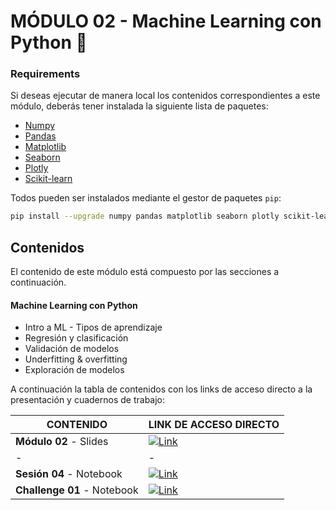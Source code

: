 # MÓDULO 02 - Machine Learning con Python 🤖

### Requirements

Si deseas ejecutar de manera local los contenidos correspondientes a este módulo, deberás tener instalada la siguiente lista de paquetes:

- [Numpy](https://numpy.org/)
- [Pandas](https://pandas.pydata.org/)
- [Matplotlib](https://matplotlib.org/)
- [Seaborn](https://seaborn.pydata.org/)
- [Plotly](https://plotly.com/python/)
- [Scikit-learn](https://scikit-learn.org/stable/)

Todos pueden ser instalados mediante el gestor de paquetes `pip`:

```bash
pip install --upgrade numpy pandas matplotlib seaborn plotly scikit-learn
```

## Contenidos

El contenido de este módulo está compuesto por las secciones a continuación.

#### **Machine Learning con Python**
- Intro a ML - Tipos de aprendizaje
- Regresión y clasificación 
- Validación de modelos
- Underfitting & overfitting
- Exploración de modelos

A continuación la tabla de contenidos con los links de acceso directo a la presentación y cuadernos de trabajo:

| CONTENIDO | LINK DE ACCESO DIRECTO |
| - | - |
| **Módulo 02** - Slides  | [![Link](https://img.shields.io/badge/Link%20a%20contenidos-8A2BE2)](https://docs.google.com/presentation/d/e/2PACX-1vTu6sm87FJ0Np3tYWvHKdoadeXrcoonwaA4gajiso6e8mKG_j4F6wgXRjAT0T9CqXT7tqKuHL3171JD/pub?start=false&loop=false&delayms=3000) |
| - | - |
| **Sesión 04** - Notebook | [![Link](https://img.shields.io/badge/Link%20a%20contenidos-8A2BE2)](/notebooks/session_04.ipynb) |
| **Challenge 01** - Notebook | [![Link](https://img.shields.io/badge/Link%20a%20contenidos-8A2BE2)](/notebooks/challenge_01.ipynb) |